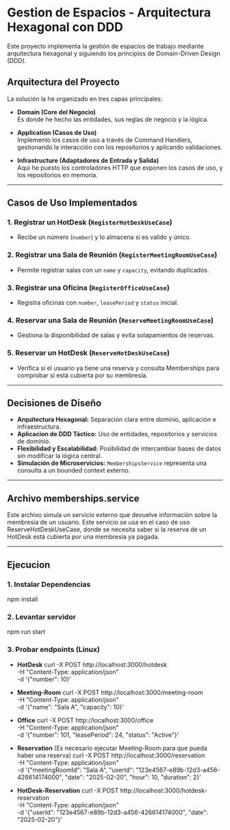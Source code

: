 # Gestion de Espacios - Arquitectura Hexagonal con DDD

Este proyecto implementa la gestión de espacios de trabajo mediante arquitectura hexagonal y siguiendo los principios de Domain-Driven Design (DDD). 

## Arquitectura del Proyecto

La solución la he organizado en tres capas principales:

- **Domain (Core del Negocio)**  
  Es donde he hecho las entidades, sus reglas de negocio y la lógica.

- **Application (Casos de Uso)**  
  Implemento los casos de uso a través de Command Handlers, gestionando la interacción con los repositorios y aplicando validaciones.

- **Infrastructure (Adaptadores de Entrada y Salida)**  
  Aqui he puesto los controladores HTTP que exponen los casos de uso, y los repositorios en memoria.

---

## Casos de Uso Implementados

### 1️. **Registrar un HotDesk** (`RegisterHotDeskUseCase`)
   - Recibe un número (`number`) y lo almacena si es valido y único.

### 2️. **Registrar una Sala de Reunión** (`RegisterMeetingRoomUseCase`)
   - Permite registrar salas con un `name` y `capacity`, evitando duplicados.

### 3️. **Registrar una Oficina** (`RegisterOfficeUseCase`)
   - Registra oficinas con `number`, `leasePeriod` y `status` inicial.

### 4️. **Reservar una Sala de Reunión** (`ReserveMeetingRoomUseCase`)
   - Gestiona la disponibilidad de salas y evita solapamientos de reservas.

### 5️. **Reservar un HotDesk** (`ReserveHotDeskUseCase`)
   - Verifica si el usuario ya tiene una reserva y consulta Memberships para comprobar si está cubierta por su membresía.

---

## **Decisiones de Diseño**
- **Arquitectura Hexagonal:** Separación clara entre dominio, aplicación e infraestructura.
- **Aplicacion de DDD Táctico:** Uso de entidades, repositorios y servicios de dominio.
- **Flexibilidad y Escalabilidad:** Posibilidad de intercambiar bases de datos sin modificar la lógica central.
- **Simulación de Microservicios:** `MembershipsService` representa una consulta a un bounded context externo.

---

## **Archivo memberships.service**
   Este archivo simula un servicio externo que devuelve información sobre la membresia de un usuario. Este servicio se usa en el caso de uso ReserveHotDeskUseCase, donde se necesita saber si la reserva de un HotDesk está cubierta por una membresía ya pagada.

---

## **Ejecucion**
### 1. Instalar Dependencias
npm install

### 2. Levantar servidor
npm run start

### 3. Probar endpoints (Linux)
- **HotDesk**
   curl -X POST http://localhost:3000/hotdesk \
     -H "Content-Type: application/json" \
     -d '{"number": 10}'

- **Meeting-Room**
   curl -X POST http://localhost:3000/meeting-room \
     -H "Content-Type: application/json" \
     -d '{"name": "Sala A", "capacity": 10}'

- **Office**
   curl -X POST http://localhost:3000/office \
     -H "Content-Type: application/json" \
     -d '{"number": 101, "leasePeriod": 24, "status": "Active"}'

- **Reservation** (Es necesario ejecutar Meeting-Room para que pueda haber una reserva)
   curl -X POST http://localhost:3000/reservation \
     -H "Content-Type: application/json" \
     -d '{"meetingRoomId": "Sala A", "userId": "123e4567-e89b-12d3-a456-426614174000", "date": "2025-02-20", "hour": 10, "duration": 2}'

- **HotDesk-Reservation**
   curl -X POST http://localhost:3000/hotdesk-reservation \
     -H "Content-Type: application/json" \
     -d '{"userId": "123e4567-e89b-12d3-a456-426614174000", "date": "2025-02-20"}'
